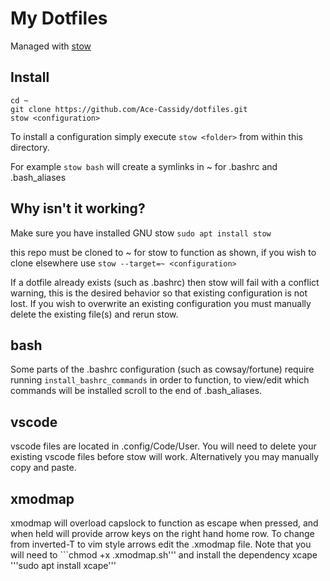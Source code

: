 # My Dotfiles

Managed with [stow](https://www.gnu.org/software/stow/)

## Install

```
cd ~
git clone https://github.com/Ace-Cassidy/dotfiles.git
stow <configuration>
```

To install a configuration simply execute ```stow <folder>``` from within this directory. 

For example ```stow bash``` will create a symlinks in ~ for .bashrc and .bash_aliases

## Why isn't it working?

Make sure you have installed GNU stow ```sudo apt install stow```

this repo must be cloned to ~ for stow to function as shown, if you wish to clone elsewhere use ```stow --target=~ <configuration>```

If a dotfile already exists (such as .bashrc) then stow will fail with a conflict warning, this is the desired behavior so that existing configuration is not lost. If you wish to overwrite an existing configuration you must manually delete the existing file(s) and rerun stow.

## bash

Some parts of the .bashrc configuration (such as cowsay/fortune) require running ```install_bashrc_commands``` in order to function, to view/edit which commands will be installed scroll to the end of .bash_aliases.

## vscode

vscode files are located in .config/Code/User. You will need to delete your existing vscode files before stow will work. Alternatively you may manually copy and paste.

## xmodmap

xmodmap will overload capslock to function as escape when pressed, and when held will provide arrow keys on the right hand home row. To change from inverted-T to vim style arrows edit the .xmodmap file. Note that you will need to ```chmod +x .xmodmap.sh''' and install the dependency xcape '''sudo apt install xcape'''